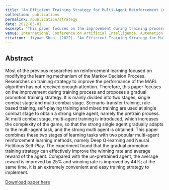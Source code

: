 ```yaml
---
title: "An Efficient Training Strategy for Multi-Agent Reinforcement Learning in Card Games"
collection: publications
permalink: /publication/strategy
date: 2022-03-01
excerpt: 'This paper focuses on the improvement during training process and proposes a gradual promotion training strategy.'
venue: International Conference on Artificial Intelligence, Automation and High Performance Computing (AIAHPC)
citation: 'Jiyuan Shen. (2022). "An Efficient Training Strategy for Multi-Agent Reinforcement Learning in Card Games." In International Conference on Artificial Intelligence, Automation and High Performance Computing (AIAHPC).'
---
```


## Abstract

Most of the previous researches on reinforcement learning focused on modifying the learning mechanism of the Markov Decision Process. Researches on training strategy to improve the performance of the MARL algorithm has not received enough attention. Therefore, this paper focuses on the improvement during training process and proposes a gradual promotion training strategy. It is mainly divided into two stages, single combat stage and multi combat stage. Scenario-transfer training, rule-based training, self-playing training and mixed training are used at single combat stage to obtain a strong single agent, namely the pretrain process. At multi combat stage, multi-agent training is introduced, which increases the complexity of the game, so that the strong single agent gradually adapts to the multi-agent task, and the strong multi agent is obtained. This paper combines these two stages of learning tasks with two popular multi-agent reinforcement learning methods, namely Deep Q-learning and Neural Fictitious Self-Play. The experiment found that the gradual promotion training strategy can effectively improve the winning rate and average reward of the agent. Compared with the un-pretrained agent, the average reward is improved by 25% and winning rate is improved by 44%; at the same time, it is an extremely convenient and easy training strategy to implement.


[Download paper here](http://shenjiyuan123.github.io/files/An_Efficient_Training_Strategy.pdf)